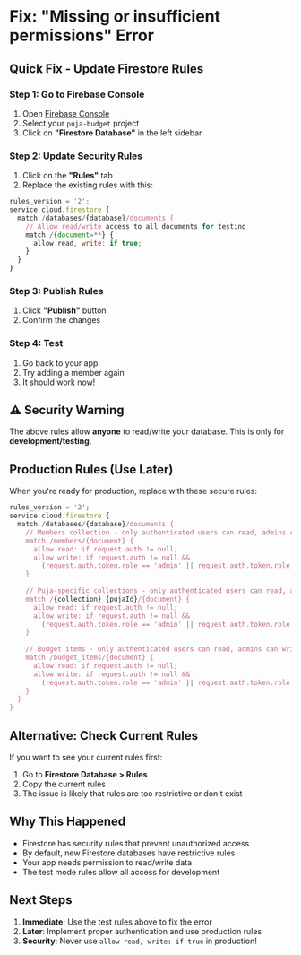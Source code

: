 # Fix: "Missing or insufficient permissions" Error

## Quick Fix - Update Firestore Rules

### Step 1: Go to Firebase Console
1. Open [Firebase Console](https://console.firebase.google.com/)
2. Select your `puja-budget` project
3. Click on **"Firestore Database"** in the left sidebar

### Step 2: Update Security Rules
1. Click on the **"Rules"** tab
2. Replace the existing rules with this:

```javascript
rules_version = '2';
service cloud.firestore {
  match /databases/{database}/documents {
    // Allow read/write access to all documents for testing
    match /{document=**} {
      allow read, write: if true;
    }
  }
}
```

### Step 3: Publish Rules
1. Click **"Publish"** button
2. Confirm the changes

### Step 4: Test
1. Go back to your app
2. Try adding a member again
3. It should work now!

## ⚠️ Security Warning

The above rules allow **anyone** to read/write your database. This is only for **development/testing**.

## Production Rules (Use Later)

When you're ready for production, replace with these secure rules:

```javascript
rules_version = '2';
service cloud.firestore {
  match /databases/{database}/documents {
    // Members collection - only authenticated users can read, admins can write
    match /members/{document} {
      allow read: if request.auth != null;
      allow write: if request.auth != null && 
        (request.auth.token.role == 'admin' || request.auth.token.role == 'super_admin');
    }
    
    // Puja-specific collections - only authenticated users can read, admins can write
    match /{collection}_{pujaId}/{document} {
      allow read: if request.auth != null;
      allow write: if request.auth != null && 
        (request.auth.token.role == 'admin' || request.auth.token.role == 'super_admin');
    }
    
    // Budget items - only authenticated users can read, admins can write
    match /budget_items/{document} {
      allow read: if request.auth != null;
      allow write: if request.auth != null && 
        (request.auth.token.role == 'admin' || request.auth.token.role == 'super_admin');
    }
  }
}
```

## Alternative: Check Current Rules

If you want to see your current rules first:
1. Go to **Firestore Database > Rules**
2. Copy the current rules
3. The issue is likely that rules are too restrictive or don't exist

## Why This Happened

- Firestore has security rules that prevent unauthorized access
- By default, new Firestore databases have restrictive rules
- Your app needs permission to read/write data
- The test mode rules allow all access for development

## Next Steps

1. **Immediate**: Use the test rules above to fix the error
2. **Later**: Implement proper authentication and use production rules
3. **Security**: Never use `allow read, write: if true` in production!
